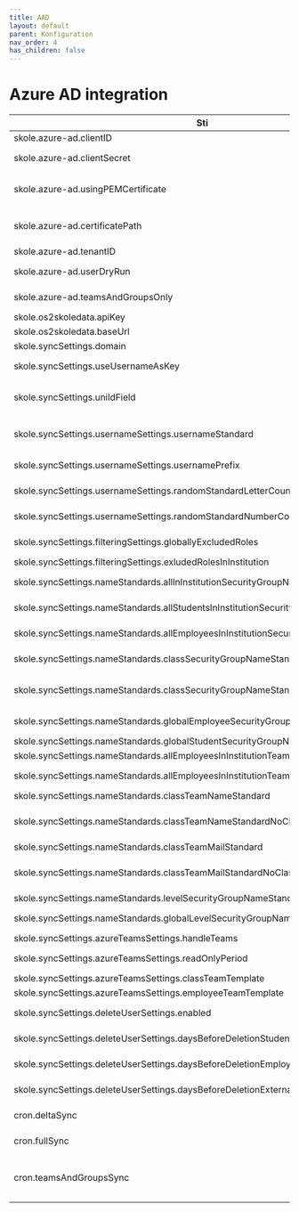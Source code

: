 ```yaml
---
title: AAD
layout: default
parent: Konfiguration
nav_order: 4
has_children: false
---
```


# Azure AD integration

| Sti | Beskrivelse | Standardværdi |
| --- | --- | --- |
| skole.azure-ad.clientID | Klient-ID for Azure AD-applikationen. |     |
| skole.azure-ad.clientSecret | Klienthemmelighed til Azure AD-applikationen. |     |
| skole.azure-ad.usingPEMCertificate | Brug PEM certifikat for adgang til Azure. Kræver udfyldning af skole.azure-ad.certificatePath | false |
| skole.azure-ad.certificatePath | Bruges kun hvis skole.azure-ad.usingPEMCertificate er ”true”. Ruten til PEM certifikatet. |     |
| skole.azure-ad.tenantID | Tenant-ID for Azure AD. |     |
| skole.azure-ad.userDryRun | Opret grupper og teams uden at udføre handlinger med brugere. | false |
| skole.azure-ad.teamsAndGroupsOnly | Synkroniser kun teams og grupper – håndter ikke brugere | false |
| skole.os2skoledata.apiKey | API-nøgle til OS2skoledata. |     |
| skole.os2skoledata.baseUrl | URL til OS2skoledata API. |     |
| skole.syncSettings.domain | Domæne – bruges fx til email |     |
| skole.syncSettings.useUsernameAsKey | Brug brugernavn som nøgle I stedet for cpr | false |
| skole.syncSettings.uniIdField | Felt på burgere i Azure AD til Uni-login. Mulige:  <br>NONE, DEPARTMENT, EMPLOYEE_ID | NONE |
| skole.syncSettings.usernameSettings.usernameStandard | Strategi til opbygning af brugernavne for nye brugere. Se sektion omkring brugernavnestandarder. |     |
| skole.syncSettings.usernameSettings.usernamePrefix | Præfiks til brugernavne, hvis brugernavnestandarden understøtter det |     |
| skole.syncSettings.usernameSettings.randomStandardLetterCount | Antal bogstaver brugernavnestandarden FROM_STIL_OR_AS_UNILOGIN_RANDOM | 4   |
| skole.syncSettings.usernameSettings.randomStandardNumberCount | Antal tal I brugernavnestandarden FROM_STIL_OR_AS_UNILOGIN_RANDOM | 4   |
| skole.syncSettings.filteringSettings.globallyExcludedRoles | Roller der altid ekskluderes fra oprettelse | \[\] |
| skole.syncSettings.filteringSettings.exludedRolesInInstitution | Institutionsspecifik eksklusion. | {}  |
| skole.syncSettings.nameStandards.allInInstitutionSecurityGroupNameStandard | Navnestandard for sikkerhedsgruppen for alle brugere i institutionen. |     |
| skole.syncSettings.nameStandards.allStudentsInInstitutionSecurityGroupNameStandard | Navnestandard for sikkerhedsgruppen for alle elever i institutionen. |     |
| skole.syncSettings.nameStandards.allEmployeesInInstitutionSecurityGroupNameStandard | Navnestandard for sikkerhedsgruppen for alle medarbejdere i institutionen. |     |
| skole.syncSettings.nameStandards.classSecurityGroupNameStandard | Navnestandard for sikkerhedsgruppen for alle i en klasse |     |
| skole.syncSettings.nameStandards.classSecurityGroupNameStandardNoClassYear | Navnestandard for ovenstående gruppe, der anvendes hvis klassen ikke har startår |     |
| skole.syncSettings.nameStandards.globalEmployeeSecurityGroupName | Navnestandard for global medarbejdergruppe. |     |
| skole.syncSettings.nameStandards.globalStudentSecurityGroupName | Navnestandard for global elevgruppe. |     |
| skole.syncSettings.nameStandards.allEmployeesInInstitutionTeamNameStandard | Navnestandard for team for ansatte. |     |
| skole.syncSettings.nameStandards.allEmployeesInInstitutionTeamMailStandard | Navnestandard for mail til team med ansatte. |     |
| skole.syncSettings.nameStandards.classTeamNameStandard | Navnestandard for team for klasse. |     |
| skole.syncSettings.nameStandards.classTeamNameStandardNoClassYear | Navnestandard for ovenstående team, der anvendes hvis klassen ikke har startår |     |
| skole.syncSettings.nameStandards.classTeamMailStandard | Navnestandard for mail til klasseteam. |     |
| skole.syncSettings.nameStandards.classTeamMailStandardNoClassYear | Navnestandard for mail til ovenstående team, der anvendes hvis klassen ikke har startår |     |
| skole.syncSettings.nameStandards.levelSecurityGroupNameStandard | Navnestandard for klassetrin-gruppe |     |
| skole.syncSettings.nameStandards.globalLevelSecurityGroupNameStandard | Navnestandard for global klassetring-gruppe |     |
| skole.syncSettings.azureTeamsSettings.handleTeams | Aktiverer synkronisering af Teams | false |
| skole.syncSettings.azureTeamsSettings.readOnlyPeriod | Antal dage et team skal være skrivebeskyttet inden det slettes | 90  |
| skole.syncSettings.azureTeamsSettings.classTeamTemplate | Navn på Team-skabelon for klasser. | educationClass |
| skole.syncSettings.azureTeamsSettings.employeeTeamTemplate | Navn på Team-skabelon for ansatte. | standard |
| skole.syncSettings.deleteUserSettings.enabled | Aktiver automatisk fuld sletning af brugere. | false |
| skole.syncSettings.deleteUserSettings.daysBeforeDeletionStudent | Dage før elev slettes efter den er disabled | 60  |
| skole.syncSettings.deleteUserSettings.daysBeforeDeletionEmployee | Dage før ansat slettes efter den er disabled | 60  |
| skole.syncSettings.deleteUserSettings.daysBeforeDeletionExternal | Dage før ekstern slettes efter den er disabled | 60  |
| cron.deltaSync | Cron udtryk for hvornår der skal køres delta sync | 0 0/5 \* \* \* ? |
| cron.fullSync | Cron udtryk for hvornår der skal køres fuld sync | 0 10 1 \* \* ? |
| cron.teamsAndGroupsSync | Erstatter delta sync og full sync og synkroniserer kun grupper og Teams. Kræver at skole.azure-ad.teamsAndGroupsOnly er slået til. | 0 10 1 \* \* ? |
